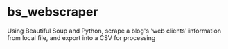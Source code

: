 # bs_webscraper
Using Beautiful Soup and Python, scrape a blog's 'web clients' information from local file, and export into a CSV for processing
